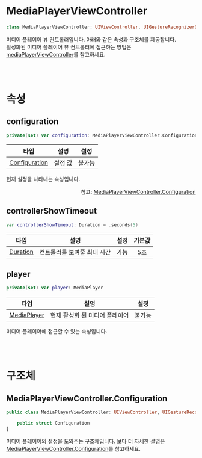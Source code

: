 # MediaPlayerViewController

```swift
class MediaPlayerViewController: UIViewController, UIGestureRecognizerDelegate
```

미디어 플레이어 뷰 컨트롤러입니다. 아래와 같은 속성과 구조체를 제공합니다. <br>
활성화된 미디어 플레이어 뷰 컨트롤러에 접근하는 방법은 [mediaPlayerViewController](../uiviewcontroller/home.md#mediaplayerviewcontroller)를 참고하세요.

<br><br>
# 속성

## configuration
```swift
private(set) var configuration: MediaPlayerViewController.Configuration
```
|타입|설명|설정|
|:--:|:--:|:--:|
|[Configuration](#mediaplayerviewcontrollerconfiguration)|설정 값|불가능|

현재 설정을 나타내는 속성입니다.
<div align="right">
참고: <a href="#mediaplayerviewcontrollerconfiguration">MediaPlayerViewController.Configuration</a>
</div>


## controllerShowTimeout
```swift
var controllerShowTimeout: Duration = .seconds(5)
```
|타입|설명|설정|기본값|
|:--:|:--:|:--:|:--:|
|[Duration](../../struct/duration/home.md)|컨트롤러를 보여줄 최대 시간|가능|5초|

## player
```swift
private(set) var player: MediaPlayer
```
|타입|설명|설정|
|:--:|:--:|:--:|
|[MediaPlayer](../media-player/home.md)|현재 활성화 된 미디어 플레이어|불가능|

미디어 플레이어에 접근할 수 있는 속성입니다.

<br><br>
# 구조체

## MediaPlayerViewController.Configuration

```swift
public class MediaPlayerViewController: UIViewController, UIGestureRecognizerDelegate {

    public struct Configuration
}
```
미디어 플레이어의 설정을 도와주는 구조체입니다. 보다 더 자세한 설명은 [MediaPlayerViewController.Configuration](../../struct/media-player-view-controller-configuration/home.md)를 참고하세요.
